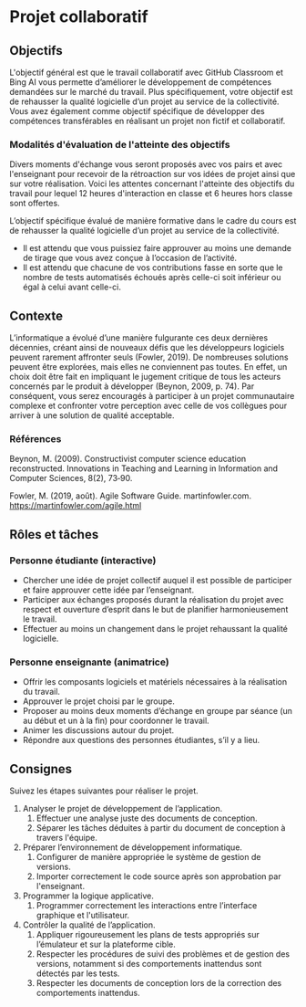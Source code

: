 # Projet collaboratif

## Objectifs
L'objectif général est que le travail collaboratif avec GitHub Classroom et Bing AI vous permette d’améliorer le développement de compétences demandées sur le marché du travail. Plus spécifiquement, votre objectif est de rehausser la qualité logicielle d’un projet au service de la collectivité. Vous avez également comme objectif spécifique de développer des compétences transférables en réalisant un projet non fictif et collaboratif.

### Modalités d'évaluation de l'atteinte des objectifs
Divers moments d'échange vous seront proposés avec vos pairs et avec l'enseignant pour recevoir de la rétroaction sur vos idées de projet ainsi que sur votre réalisation. Voici les attentes concernant l'atteinte des objectifs du travail pour lequel 12 heures d'interaction en classe et 6 heures hors classe sont offertes.

L’objectif spécifique évalué de manière formative dans le cadre du cours est de rehausser la qualité logicielle d’un projet au service de la collectivité.
* Il est attendu que vous puissiez faire approuver au moins une demande de tirage que vous avez conçue à l’occasion de l’activité.
* Il est attendu que chacune de vos contributions fasse en sorte que le nombre de tests automatisés échoués après celle-ci soit inférieur ou égal à celui avant celle-ci.

## Contexte
L’informatique a évolué d’une manière fulgurante ces deux dernières décennies, créant ainsi de nouveaux défis que les développeurs logiciels peuvent rarement affronter seuls (Fowler, 2019). De nombreuses solutions peuvent être explorées, mais elles ne conviennent pas toutes. En effet, un choix doit être fait en impliquant le jugement critique de tous les acteurs concernés par le produit à développer (Beynon, 2009, p. 74). Par conséquent, vous serez encouragés à participer à un projet communautaire complexe et confronter votre perception avec celle de vos collègues pour arriver à une solution de qualité acceptable.

### Références
Beynon, M. (2009). Constructivist computer science education reconstructed. Innovations in Teaching and Learning in Information and Computer Sciences, 8(2), 73‑90.

Fowler, M. (2019, août). Agile Software Guide. martinfowler.com. https://martinfowler.com/agile.html


## Rôles et tâches
### Personne étudiante (interactive)
* Chercher une idée de projet collectif auquel il est possible de participer et faire approuver cette idée par l’enseignant.
* Participer aux échanges proposés durant la réalisation du projet avec respect et ouverture d’esprit dans le but de planifier harmonieusement le travail.
* Effectuer au moins un changement dans le projet rehaussant la qualité logicielle.

### Personne enseignante (animatrice)
* Offrir les composants logiciels et matériels nécessaires à la réalisation du travail.
* Approuver le projet choisi par le groupe.
* Proposer au moins deux moments d’échange en groupe par séance (un au début et un à la fin) pour coordonner le travail.
* Animer les discussions autour du projet.
* Répondre aux questions des personnes étudiantes, s’il y a lieu.

## Consignes
Suivez les étapes suivantes pour réaliser le projet.
1. Analyser le projet de développement de l’application.
      1. Effectuer une analyse juste des documents de conception.
      2. Séparer les tâches déduites à partir du document de conception à travers l'équipe.
2. Préparer l’environnement de développement informatique.
      1. Configurer de manière appropriée le système de gestion de versions.
      2. Importer correctement le code source après son approbation par l'enseignant.
3. Programmer la logique applicative.
      1. Programmer correctement les interactions entre l’interface graphique et l'utilisateur.
4. Contrôler la qualité de l’application.
      1. Appliquer rigoureusement les plans de tests appropriés sur l’émulateur et sur la plateforme cible.
      2. Respecter les procédures de suivi des problèmes et de gestion des versions, notamment si des comportements inattendus sont détectés par les tests.
      3. Respecter les documents de conception lors de la correction des comportements inattendus.
